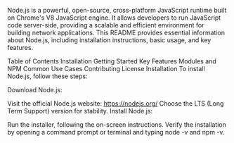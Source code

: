 

Node.js is a powerful, open-source, cross-platform JavaScript runtime built on Chrome's V8 JavaScript engine. It allows developers to run JavaScript code server-side, providing a scalable and efficient environment for building network applications. This README provides essential information about Node.js, including installation instructions, basic usage, and key features.

Table of Contents
Installation
Getting Started
Key Features
Modules and NPM
Common Use Cases
Contributing
License
Installation
To install Node.js, follow these steps:

Download Node.js:

Visit the official Node.js website: https://nodejs.org/
Choose the LTS (Long Term Support) version for stability.
Install Node.js:

Run the installer, following the on-screen instructions.
Verify the installation by opening a command prompt or terminal and typing node -v and npm -v.
